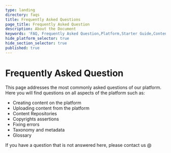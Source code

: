 ```yaml
---
type: landing
directory: faqs
title: Frequently Asked Questions
page_title: Frequently Asked Question
description: About the Document
keywords: 'FAQ, Frequently Asked Question,Platform,Starter Guide,Content '
hide_platform_selector: true
hide_section_selector: true
published: true
---
```


# Frequently Asked Question

This page addresses the most commonly asked questions of our platform. Here you will find questions on all aspects of the platform such as: 

+ Creating content on the platform
+ Uploading content from the platform
+ Content Repositories
+ Copyrights assertions
+ Fixing errors
+ Taxonomy and metadata
+ Glossary

If you have a question that is not answered here, please contact us @
